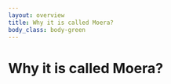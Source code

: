 ```yaml
---
layout: overview
title: Why it is called Moera?
body_class: body-green
---
```


# Why it is called Moera?

